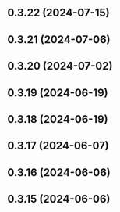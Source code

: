 

## 0.3.22 (2024-07-15)

## 0.3.21 (2024-07-06)

## 0.3.20 (2024-07-02)

## 0.3.19 (2024-06-19)

## 0.3.18 (2024-06-19)

## 0.3.17 (2024-06-07)

## 0.3.16 (2024-06-06)

## 0.3.15 (2024-06-06)
